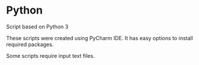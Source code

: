 # Python
Script based on Python 3


These scripts were created using PyCharm IDE.
It has easy options to install required packages.

Some scripts require input text files.
